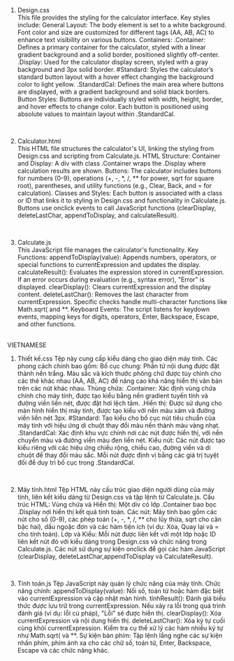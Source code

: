 1. Design.css <br>
This file provides the styling for the calculator interface.
Key styles include:
General Layout: The body element is set to a white background. Font color and size are customized for different tags (AA, AB, AC) to enhance text visibility on various buttons.
Containers:
.Container: Defines a primary container for the calculator, styled with a linear gradient background and a solid border, positioned slightly off-center.
.Display: Used for the calculator display screen, styled with a gray background and 3px solid border.
#Standard: Styles the calculator’s standard button layout with a hover effect changing the background color to light yellow.
.StandardCal: Defines the main area where buttons are displayed, with a gradient background and solid black borders.
Button Styles: Buttons are individually styled with width, height, border, and hover effects to change color. Each button is positioned using absolute values to maintain layout within .StandardCal.
<br>

2. Calculator.html <br>
This HTML file structures the calculator's UI, linking the styling from Design.css and scripting from Calculate.js.
HTML Structure:
Container and Display: A div with class .Container wraps the .Display where calculation results are shown.
Buttons: The calculator includes buttons for numbers (0-9), operations (+, -, *, /, ** for power, sqrt for square root), parentheses, and utility functions (e.g., Clear, Back, and = for calculation).
Classes and Styles: Each button is associated with a class or ID that links it to styling in Design.css and functionality in Calculate.js. Buttons use onclick events to call JavaScript functions (clearDisplay, deleteLastChar, appendToDisplay, and calculateResult).
<br>

3. Calculate.js <br>
This JavaScript file manages the calculator's functionality.
Key Functions:
appendToDisplay(value): Appends numbers, operators, or special functions to currentExpression and updates the display.
calculateResult(): Evaluates the expression stored in currentExpression. If an error occurs during evaluation (e.g., syntax error), "Error" is displayed.
clearDisplay(): Clears currentExpression and the display content.
deleteLastChar(): Removes the last character from currentExpression. Specific checks handle multi-character functions like Math.sqrt( and **.
Keyboard Events: The script listens for keydown events, mapping keys for digits, operators, Enter, Backspace, Escape, and other functions.
<br>
VIETNAMESE <br>

1. Thiết kế.css
Tệp này cung cấp kiểu dáng cho giao diện máy tính.
Các phong cách chính bao gồm:
Bố cục chung: Phần tử nội dung được đặt thành nền trắng. Màu sắc và kích thước phông chữ được tùy chỉnh cho các thẻ khác nhau (AA, AB, AC) để nâng cao khả năng hiển thị văn bản trên các nút khác nhau.
Thùng chứa:
.Container: Xác định vùng chứa chính cho máy tính, được tạo kiểu bằng nền gradient tuyến tính và đường viền liền nét, được đặt hơi lệch tâm.
.Hiển thị: Được sử dụng cho màn hình hiển thị máy tính, được tạo kiểu với nền màu xám và đường viền liền nét 3px.
#Standard: Tạo kiểu cho bố cục nút tiêu chuẩn của máy tính với hiệu ứng di chuột thay đổi màu nền thành màu vàng nhạt.
.StandardCal: Xác định khu vực chính nơi các nút được hiển thị, với nền chuyển màu và đường viền màu đen liền nét.
Kiểu nút: Các nút được tạo kiểu riêng với các hiệu ứng chiều rộng, chiều cao, đường viền và di chuột để thay đổi màu sắc. Mỗi nút được định vị bằng các giá trị tuyệt đối để duy trì bố cục trong .StandardCal.
<br>

2. Máy tính.html
Tệp HTML này cấu trúc giao diện người dùng của máy tính, liên kết kiểu dáng từ Design.css và tập lệnh từ Calculate.js.
Cấu trúc HTML:
Vùng chứa và Hiển thị: Một div có lớp .Container bao bọc .Display nơi hiển thị kết quả tính toán.
Các nút: Máy tính bao gồm các nút cho số (0-9), các phép toán (+, -, *, /, ** cho lũy thừa, sqrt cho căn bậc hai), dấu ngoặc đơn và các hàm tiện ích (ví dụ: Xóa, Quay lại và = cho tính toán).
Lớp và Kiểu: Mỗi nút được liên kết với một lớp hoặc ID liên kết nút đó với kiểu dáng trong Design.css và chức năng trong Calculate.js. Các nút sử dụng sự kiện onclick để gọi các hàm JavaScript (clearDisplay, deleteLastChar,appendToDisplay và CalculateResult).
<br>

3. Tính toán.js
Tệp JavaScript này quản lý chức năng của máy tính.
Chức năng chính:
appendToDisplay(value): Nối số, toán tử hoặc hàm đặc biệt vào currentExpression và cập nhật màn hình.
tínhResult(): Đánh giá biểu thức được lưu trữ trong currentExpression. Nếu xảy ra lỗi trong quá trình đánh giá (ví dụ: lỗi cú pháp), "Lỗi" sẽ được hiển thị.
clearDisplay(): Xóa currentExpression và nội dung hiển thị.
deleteLastChar(): Xóa ký tự cuối cùng khỏi currentExpression. Kiểm tra cụ thể xử lý các hàm nhiều ký tự như Math.sqrt( và **.
Sự kiện bàn phím: Tập lệnh lắng nghe các sự kiện nhấn phím, phím ánh xạ cho các chữ số, toán tử, Enter, Backspace, Escape và các chức năng khác.

